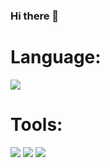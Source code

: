 ### Hi there 👋

# Language:
<img src="https://img.shields.io/badge/Python-black?stye=for-the-badge&logo=python&logoColor=purple" />

# Tools:
<img src="https://img.shields.io/badge/GitHub-black?stye=for-the-badge&logo=GitHub&logoColor=white" /> <img src="https://img.shields.io/badge/Git-black?stye=for-the-badge&logo=Git&logoColor=orange" /> <img src="https://img.shields.io/badge/Django-black?stye=for-the-badge&logo=Django&logoColor=white" />
